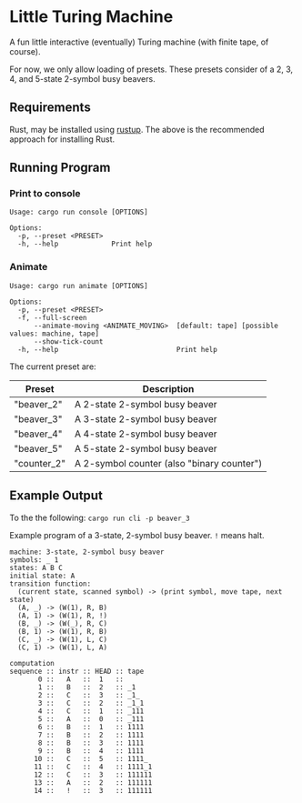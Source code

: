 # Little Turing Machine

A fun little interactive (eventually) Turing machine (with finite tape, of course).

For now, we only allow loading of presets.
These presets consider of a 2, 3, 4, and 5-state 2-symbol busy beavers.

## Requirements

Rust, may be installed using [rustup](https://www.rust-lang.org/tools/install).
The above is the recommended approach for installing Rust.

## Running Program

### Print to console

```
Usage: cargo run console [OPTIONS]

Options:
  -p, --preset <PRESET>
  -h, --help             Print help
```

### Animate

```
Usage: cargo run animate [OPTIONS]

Options:
  -p, --preset <PRESET>
  -f, --full-screen
      --animate-moving <ANIMATE_MOVING>  [default: tape] [possible values: machine, tape]
      --show-tick-count
  -h, --help                             Print help
  ```

The current preset are:

Preset | Description
---|---
"beaver_2" | A 2-state 2-symbol busy beaver
"beaver_3" | A 3-state 2-symbol busy beaver
"beaver_4" | A 4-state 2-symbol busy beaver
"beaver_5" | A 5-state 2-symbol busy beaver
"counter_2" | A 2-symbol counter (also "binary counter")

## Example Output

To the the following: `cargo run cli -p beaver_3`

Example program of a 3-state, 2-symbol busy beaver.
`!` means halt.

```
machine: 3-state, 2-symbol busy beaver
symbols: _ 1
states: A B C
initial state: A
transition function:
  (current state, scanned symbol) -> (print symbol, move tape, next state)
  (A, _) -> (W(1), R, B)
  (A, 1) -> (W(1), R, !)
  (B, _) -> (W(_), R, C)
  (B, 1) -> (W(1), R, B)
  (C, _) -> (W(1), L, C)
  (C, 1) -> (W(1), L, A)

computation
sequence :: instr :: HEAD :: tape
       0 ::   A   ::  1   ::
       1 ::   B   ::  2   :: _1
       2 ::   C   ::  3   :: _1_
       3 ::   C   ::  2   :: _1_1
       4 ::   C   ::  1   :: _111
       5 ::   A   ::  0   :: _111
       6 ::   B   ::  1   :: 1111
       7 ::   B   ::  2   :: 1111
       8 ::   B   ::  3   :: 1111
       9 ::   B   ::  4   :: 1111
      10 ::   C   ::  5   :: 1111_
      11 ::   C   ::  4   :: 1111_1
      12 ::   C   ::  3   :: 111111
      13 ::   A   ::  2   :: 111111
      14 ::   !   ::  3   :: 111111
```
